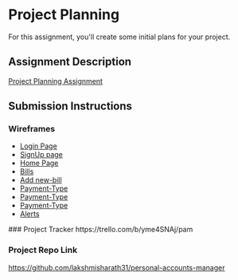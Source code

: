 # Project Planning
For this assignment, you'll create some initial plans for your project.

## Assignment Description
[Project Planning Assignment](https://education.launchcode.org/liftoff/modules/assignments/project-planning)

## Submission Instructions

### Wireframes

<ul>
  <li><a href="https://github.com/lakshmisharath31/liftoff-assignments-pam/blob/master/P2-Project_Outline/Login.png ">Login Page</a></li>
  <li><a href="https://github.com/lakshmisharath31/liftoff-assignments-pam/blob/master/P2-Project_Outline/SignUp-page.png">SignUp page</a></li>
  <li><a href=" https://github.com/lakshmisharath31/liftoff-assignments-pam/blob/master/P2-Project_Outline/homePage.png">Home Page</a></li>
  <li><a href="https://github.com/lakshmisharath31/liftoff-assignments-pam/blob/master/P2-Project_Outline/Bills_02.png ">Bills</a></li>
  <li><a href="https://github.com/lakshmisharath31/liftoff-assignments-pam/blob/master/P2-Project_Outline/newBill1.png ">Add new-bill </a></li>
  <li><a href="https://github.com/lakshmisharath31/liftoff-assignments-pam/blob/master/P2-Project_Outline/PaymentTypeSelect.png ">Payment-Type</a></li>
  <li><a href=" https://github.com/lakshmisharath31/liftoff-assignments-pam/blob/master/P2-Project_Outline/PaymentTypeCC.png">Payment-Type</a></li>
  <li><a href="https://github.com/lakshmisharath31/liftoff-assignments-pam/blob/master/P2-Project_OutlinePaymentTypeBA.png ">Payment-Type</a></li>
  <li><a href="https://github.com/lakshmisharath31/liftoff-assignments-pam/blob/master/P2-Project_Outline/Alerts1.png ">Alerts</a></li>  
 
</ul>
### Project Tracker
https://trello.com/b/yme4SNAj/pam


### Project Repo Link

https://github.com/lakshmisharath31/personal-accounts-manager
